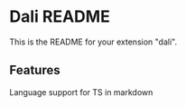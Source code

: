 # Dali README

This is the README for your extension "dali".

## Features

Language support for TS in markdown
